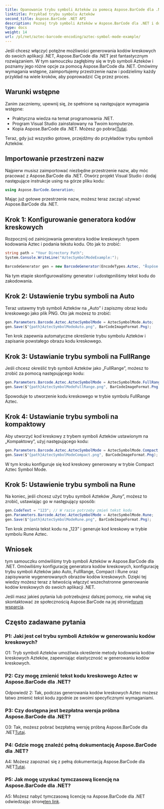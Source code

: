 ```yaml
---
title: Opanowanie trybu symboli Azteków za pomocą Aspose.BarCode dla .NET
linktitle: Przykład trybu symbolu Azteków
second_title: Aspose.BarCode .NET API
description: Poznaj tryb symboli Azteków w Aspose.BarCode dla .NET i dowiedz się, jak z łatwością generować wszechstronne kody kreskowe. Zapoznaj się z trybami automatycznym, pełnym zakresem, kompaktowym i runicznymi w tym obszernym samouczku.
type: docs
weight: 14
url: /pl/net/aztec-barcode-encoding/aztec-symbol-mode-example/
---
```

Jeśli chcesz włączyć potężne możliwości generowania kodów kreskowych do swoich aplikacji .NET, Aspose.BarCode dla .NET jest fantastycznym rozwiązaniem. W tym samouczku zagłębimy się w tryb symboli Azteków i poznamy jego różne opcje za pomocą Aspose.BarCode dla .NET. Omówimy wymagania wstępne, zaimportujemy przestrzenie nazw i podzielimy każdy przykład na wiele kroków, aby poprowadzić Cię przez proces.

## Warunki wstępne

Zanim zaczniemy, upewnij się, że spełnione są następujące wymagania wstępne:

- Praktyczna wiedza na temat programowania .NET.
- Program Visual Studio zainstalowany na Twoim komputerze.
-  Kopia Aspose.BarCode dla .NET. Możesz go pobrać[Tutaj](https://releases.aspose.com/barcode/net/).

Teraz, gdy już wszystko gotowe, przejdźmy do przykładów trybu symboli Azteków.

## Importowanie przestrzeni nazw

Najpierw musisz zaimportować niezbędne przestrzenie nazw, aby móc pracować z Aspose.BarCode dla .NET. Otwórz projekt Visual Studio i dodaj następujące instrukcje using na górze pliku kodu:

```csharp
using Aspose.BarCode.Generation;
```

Mając już gotowe przestrzenie nazw, możesz teraz zacząć używać Aspose.BarCode dla .NET.

## Krok 1: Konfigurowanie generatora kodów kreskowych

Rozpocznij od zainicjowania generatora kodów kreskowych typem kodowania Aztec i podania tekstu kodu. Oto jak to zrobić:

```csharp
string path = "Your Directory Path";
System.Console.WriteLine("AztecSymbolModeExample:");

BarcodeGenerator gen = new BarcodeGenerator(EncodeTypes.Aztec, "Åspóse.Barcóde©");
```

Na tym etapie skonfigurowaliśmy generator i udostępniliśmy tekst kodu do zakodowania.

## Krok 2: Ustawienie trybu symboli na Auto

Teraz ustawmy tryb symboli Azteków na „Auto” i zapiszmy obraz kodu kreskowego jako plik PNG. Oto jak możesz to zrobić:

```csharp
gen.Parameters.Barcode.Aztec.AztecSymbolMode = AztecSymbolMode.Auto;
gen.Save($"{path}AztecSymbolModeAuto.png", BarCodeImageFormat.Png);
```

Ten krok zapewnia automatyczne określenie trybu symbolu Azteków i zapisanie powstałego obrazu kodu kreskowego.

## Krok 3: Ustawianie trybu symboli na FullRange

Jeśli chcesz określić tryb symboli Azteków jako „FullRange”, możesz to zrobić za pomocą następującego kodu:

```csharp
gen.Parameters.Barcode.Aztec.AztecSymbolMode = AztecSymbolMode.FullRange;
gen.Save($"{path}AztecSymbolModeFullRange.png", BarCodeImageFormat.Png);
```

Spowoduje to utworzenie kodu kreskowego w trybie symbolu FullRange Aztec.

## Krok 4: Ustawianie trybu symboli na kompaktowy

Aby utworzyć kod kreskowy z trybem symboli Azteków ustawionym na „Kompaktowy”, użyj następującego kodu:

```csharp
gen.Parameters.Barcode.Aztec.AztecSymbolMode = AztecSymbolMode.Compact;
gen.Save($"{path}AztecSymbolModeCompact.png", BarCodeImageFormat.Png);
```

W tym kroku konfiguruje się kod kreskowy generowany w trybie Compact Aztec Symbol Mode.

## Krok 5: Ustawienie trybu symboli na Rune

Na koniec, jeśli chcesz użyć trybu symboli Azteków „Runy”, możesz to zrobić, ustawiając go w następujący sposób:

```csharp
gen.CodeText = "123"; // W razie potrzeby zmień tekst kodu
gen.Parameters.Barcode.Aztec.AztecSymbolMode = AztecSymbolMode.Rune;
gen.Save($"{path}AztecSymbolModeRune.png", BarCodeImageFormat.Png);
```

Ten krok zmienia tekst kodu na „123” i generuje kod kreskowy w trybie symbolu Rune Aztec.

## Wniosek

tym samouczku omówiliśmy tryb symboli Azteków w Aspose.BarCode dla .NET. Omówiliśmy konfigurację generatora kodów kreskowych, konfigurację trybu symboli Azteków jako Auto, FullRange, Compact i Rune oraz zapisywanie wygenerowanych obrazów kodów kreskowych. Dzięki tej wiedzy możesz teraz z łatwością włączyć wszechstronne generowanie kodów kreskowych do swoich aplikacji .NET.

 Jeśli masz jakieś pytania lub potrzebujesz dalszej pomocy, nie wahaj się skontaktować ze społecznością Aspose.BarCode na jej stronie[forum wsparcia](https://forum.aspose.com/c/barcode/13).

## Często zadawane pytania

### P1: Jaki jest cel trybu symboli Azteków w generowaniu kodów kreskowych?

O1: Tryb symboli Azteków umożliwia określenie metody kodowania kodów kreskowych Azteków, zapewniając elastyczność w generowaniu kodów kreskowych.

### P2: Czy mogę zmienić tekst kodu kreskowego Aztec w Aspose.BarCode dla .NET?

Odpowiedź 2: Tak, podczas generowania kodów kreskowych Aztec możesz łatwo zmienić tekst kodu zgodnie ze swoimi specyficznymi wymaganiami.

### P3: Czy dostępna jest bezpłatna wersja próbna Aspose.BarCode dla .NET?

O3: Tak, możesz pobrać bezpłatną wersję próbną Aspose.BarCode dla .NET[Tutaj](https://releases.aspose.com/).

### P4: Gdzie mogę znaleźć pełną dokumentację Aspose.BarCode dla .NET?

 A4: Możesz zapoznać się z pełną dokumentacją Aspose.BarCode dla .NET[Tutaj](https://reference.aspose.com/barcode/net/).

### P5: Jak mogę uzyskać tymczasową licencję na Aspose.BarCode dla .NET?

 A5: Możesz nabyć tymczasową licencję na Aspose.BarCode dla .NET odwiedzając stronę[ten link](https://purchase.aspose.com/temporary-license/).